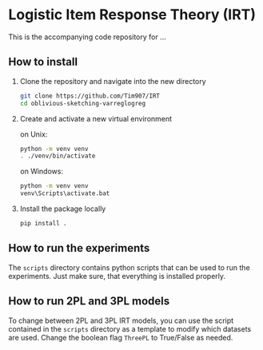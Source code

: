 # Logistic Item Response Theory (IRT)

This is the accompanying code repository for ...

## How to install

1. Clone the repository and navigate into the new directory

   ```bash
   git clone https://github.com/Tim907/IRT
   cd oblivious-sketching-varreglogreg
   ```

2. Create and activate a new virtual environment
   
   on Unix:
   ```bash
   python -m venv venv
   . ./venv/bin/activate
   ```
   on Windows:
   ```bash
   python -m venv venv
   venv\Scripts\activate.bat
   ```

3. Install the package locally

   ```bash
   pip install .
   ```

## How to run the experiments

The `scripts` directory contains python scripts that can be
used to run the experiments.
Just make sure, that everything is installed properly.

## How to run 2PL and 3PL models
To change between 2PL and 3PL IRT models, you can use the script contained in the `scripts` directory as a template to modify which datasets are used. Change the boolean flag `ThreePL` to True/False as needed.
